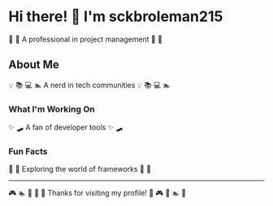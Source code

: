 # Hi there! 👋 I'm sckbroleman215

🚣 🥁 A professional in project management 🚣 🥁

## About Me
💡 📚 💻 🏊 A nerd in tech communities 💡 📚 💻 🏊

### What I'm Working On
✨ 🛹 A fan of developer tools ✨ 🛹

### Fun Facts
🚴 🏸 Exploring the world of frameworks 🚴 🏸

---
🎮 🏊 🎣 🎤 🚵 Thanks for visiting my profile! 🚵 🎮 🛶 🏊 🚴
